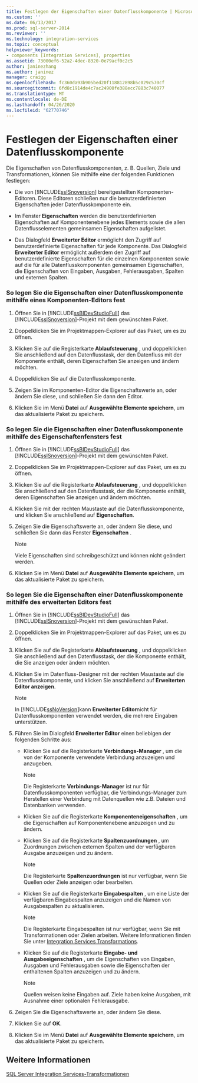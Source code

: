 ```yaml
---
title: Festlegen der Eigenschaften einer Datenflusskomponente | Microsoft-Dokumentation
ms.custom: ''
ms.date: 06/13/2017
ms.prod: sql-server-2014
ms.reviewer: ''
ms.technology: integration-services
ms.topic: conceptual
helpviewer_keywords:
- components [Integration Services], properties
ms.assetid: 73000ef6-52a2-4dec-8320-0e79acf0c2c5
author: janinezhang
ms.author: janinez
manager: craigg
ms.openlocfilehash: fc360da93b905bed20f118812898b5c029c570cf
ms.sourcegitcommit: 6fd8c1914de4c7ac24900fe388ecc7883c740077
ms.translationtype: MT
ms.contentlocale: de-DE
ms.lasthandoff: 04/26/2020
ms.locfileid: "62770746"
---
```

# <a name="set-the-properties-of-a-data-flow-component"></a>Festlegen der Eigenschaften einer Datenflusskomponente
  Die Eigenschaften von Datenflusskomponenten, z. B. Quellen, Ziele und Transformationen, können Sie mithilfe eine der folgenden Funktionen festlegen:  
  
-   Die von [!INCLUDE[ssISnoversion](../../includes/ssisnoversion-md.md)] bereitgestellten Komponenten-Editoren. Diese Editoren schließen nur die benutzerdefinierten Eigenschaften jeder Datenflusskomponente ein.  
  
-   Im Fenster **Eigenschaften** werden die benutzerdefinierten Eigenschaften auf Komponentenebene jedes Elements sowie die allen Datenflusselementen gemeinsamen Eigenschaften aufgelistet.  
  
-   Das Dialogfeld **Erweiterter Editor** ermöglicht den Zugriff auf benutzerdefinierte Eigenschaften für jede Komponente. Das Dialogfeld **Erweiterter Editor** ermöglicht außerdem den Zugriff auf benutzerdefinierte Eigenschaften für die einzelnen Komponenten sowie auf die für alle Datenflusskomponenten gemeinsamen Eigenschaften, die Eigenschaften von Eingaben, Ausgaben, Fehlerausgaben, Spalten und externen Spalten.  
  
### <a name="to-set-the-properties-of-a-data-flow-component-by-using-a-component-editor"></a>So legen Sie die Eigenschaften einer Datenflusskomponente mithilfe eines Komponenten-Editors fest  
  
1.  Öffnen Sie in [!INCLUDE[ssBIDevStudioFull](../../includes/ssbidevstudiofull-md.md)] das [!INCLUDE[ssISnoversion](../../includes/ssisnoversion-md.md)]-Projekt mit dem gewünschten Paket.  
  
2.  Doppelklicken Sie im Projektmappen-Explorer auf das Paket, um es zu öffnen.  
  
3.  Klicken Sie auf die Registerkarte **Ablaufsteuerung** , und doppelklicken Sie anschließend auf den Datenflusstask, der den Datenfluss mit der Komponente enthält, deren Eigenschaften Sie anzeigen und ändern möchten.  
  
4.  Doppelklicken Sie auf die Datenflusskomponente.  
  
5.  Zeigen Sie im Komponenten-Editor die Eigenschaftswerte an, oder ändern Sie diese, und schließen Sie dann den Editor.  
  
6.  Klicken Sie im Menü **Datei** auf **Ausgewählte Elemente speichern**, um das aktualisierte Paket zu speichern.  
  
### <a name="to-set-the-properties-of-a-data-flow-component-by-using-the-properties-window"></a>So legen Sie die Eigenschaften einer Datenflusskomponente mithilfe des Eigenschaftenfensters fest  
  
1.  Öffnen Sie in [!INCLUDE[ssBIDevStudioFull](../../includes/ssbidevstudiofull-md.md)] das [!INCLUDE[ssISnoversion](../../includes/ssisnoversion-md.md)]-Projekt mit dem gewünschten Paket.  
  
2.  Doppelklicken Sie im Projektmappen-Explorer auf das Paket, um es zu öffnen.  
  
3.  Klicken Sie auf die Registerkarte **Ablaufsteuerung** , und doppelklicken Sie anschließend auf den Datenflusstask, der die Komponente enthält, deren Eigenschaften Sie anzeigen und ändern möchten.  
  
4.  Klicken Sie mit der rechten Maustaste auf die Datenflusskomponente, und klicken Sie anschließend auf **Eigenschaften**.  
  
5.  Zeigen Sie die Eigenschaftswerte an, oder ändern Sie diese, und schließen Sie dann das Fenster **Eigenschaften** .  
  
    > [!NOTE]  
    >  Viele Eigenschaften sind schreibgeschützt und können nicht geändert werden.  
  
6.  Klicken Sie im Menü **Datei** auf **Ausgewählte Elemente speichern**, um das aktualisierte Paket zu speichern.  
  
### <a name="to-set-the-properties-of-a-data-flow-component-by-using-the-advanced-editor"></a>So legen Sie die Eigenschaften einer Datenflusskomponente mithilfe des erweiterten Editors fest  
  
1.  Öffnen Sie in [!INCLUDE[ssBIDevStudioFull](../../includes/ssbidevstudiofull-md.md)] das [!INCLUDE[ssISnoversion](../../includes/ssisnoversion-md.md)]-Projekt mit dem gewünschten Paket.  
  
2.  Doppelklicken Sie im Projektmappen-Explorer auf das Paket, um es zu öffnen.  
  
3.  Klicken Sie auf die Registerkarte **Ablaufsteuerung** , und doppelklicken Sie anschließend auf den Datenflusstask, der die Komponente enthält, die Sie anzeigen oder ändern möchten.  
  
4.  Klicken Sie im Datenfluss-Designer mit der rechten Maustaste auf die Datenflusskomponente, und klicken Sie anschließend auf **Erweiterten Editor anzeigen**.  
  
    > [!NOTE]  
    >  In [!INCLUDE[ssNoVersion](../../includes/ssnoversion-md.md)]kann **Erweiterter Editor**nicht für Datenflusskomponenten verwendet werden, die mehrere Eingaben unterstützen.  
  
5.  Führen Sie im Dialogfeld **Erweiterter Editor** einen beliebigen der folgenden Schritte aus:  
  
    -   Klicken Sie auf die Registerkarte **Verbindungs-Manager** , um die von der Komponente verwendete Verbindung anzuzeigen und anzugeben.  
  
        > [!NOTE]  
        >  Die Registerkarte **Verbindungs-Manager** ist nur für Datenflusskomponenten verfügbar, die Verbindungs-Manager zum Herstellen einer Verbindung mit Datenquellen wie z.B. Dateien und Datenbanken verwenden.  
  
    -   Klicken Sie auf die Registerkarte **Komponenteneigenschaften** , um die Eigenschaften auf Komponentenebene anzuzeigen und zu ändern.  
  
    -   Klicken Sie auf die Registerkarte **Spaltenzuordnungen** , um Zuordnungen zwischen externen Spalten und der verfügbaren Ausgabe anzuzeigen und zu ändern.  
  
        > [!NOTE]  
        >  Die Registerkarte **Spaltenzuordnungen** ist nur verfügbar, wenn Sie Quellen oder Ziele anzeigen oder bearbeiten.  
  
    -   Klicken Sie auf die Registerkarte **Eingabespalten** , um eine Liste der verfügbaren Eingabespalten anzuzeigen und die Namen von Ausgabespalten zu aktualisieren.  
  
        > [!NOTE]  
        >  Die Registerkarte Eingabespalten ist nur verfügbar, wenn Sie mit Transformationen oder Zielen arbeiten. Weitere Informationen finden Sie unter [Integration Services Transformations](transformations/integration-services-transformations.md).  
  
    -   Klicken Sie auf die Registerkarte **Eingabe- und Ausgabeeigenschaften** , um die Eigenschaften von Eingaben, Ausgaben und Fehlerausgaben sowie die Eigenschaften der enthaltenen Spalten anzuzeigen und zu ändern.  
  
        > [!NOTE]  
        >  Quellen weisen keine Eingaben auf. Ziele haben keine Ausgaben, mit Ausnahme einer optionalen Fehlerausgabe.  
  
6.  Zeigen Sie die Eigenschaftswerte an, oder ändern Sie diese.  
  
7.  Klicken Sie auf **OK**.  
  
8.  Klicken Sie im Menü **Datei** auf **Ausgewählte Elemente speichern**, um das aktualisierte Paket zu speichern.  
  
## <a name="see-also"></a>Weitere Informationen  
 [SQL Server Integration Services-Transformationen](transformations/integration-services-transformations.md)  
  
  
